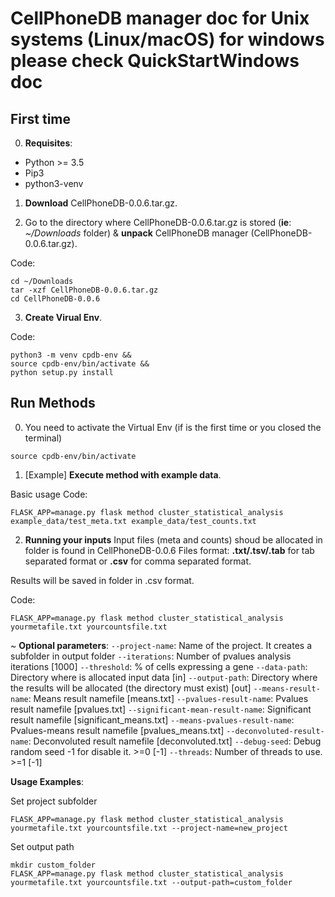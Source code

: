 # CellPhoneDB  manager doc for Unix systems (Linux/macOS) for windows please check QuickStartWindows doc

## First time
0. **Requisites**:
- Python >= 3.5
- Pip3
- python3-venv



1. **Download** CellPhoneDB-0.0.6.tar.gz.

2. Go to the directory where CellPhoneDB-0.0.6.tar.gz is stored (**ie**: _~/Downloads_ folder) & **unpack** CellPhoneDB manager (CellPhoneDB-0.0.6.tar.gz).

Code:
```shell
cd ~/Downloads
tar -xzf CellPhoneDB-0.0.6.tar.gz
cd CellPhoneDB-0.0.6
```

3. **Create Virual Env**.

Code:
```shell
python3 -m venv cpdb-env &&
source cpdb-env/bin/activate &&
python setup.py install
```


## Run Methods
0. You need to activate the Virtual Env (if is the first time or you closed the terminal)

```shell
source cpdb-env/bin/activate
```


1. [Example] **Execute method with example data**.

Basic usage
Code:
```shell
FLASK_APP=manage.py flask method cluster_statistical_analysis example_data/test_meta.txt example_data/test_counts.txt
```

2. **Running your inputs**
Input files (meta and counts) shoud be allocated in  folder is found in CellPhoneDB-0.0.6
Files format: **.txt/.tsv/.tab** for tab separated format or **.csv** for comma separated format.


Results will be saved in  folder in .csv format.

Code:
```shell
FLASK_APP=manage.py flask method cluster_statistical_analysis yourmetafile.txt yourcountsfile.txt
```


~ **Optional parameters**:
`--project-name`: Name of the project. It creates a subfolder in output folder
`--iterations`: Number of pvalues analysis iterations [1000]
`--threshold`: % of cells expressing a gene
`--data-path`: Directory where is allocated input data [in]
`--output-path`: Directory where the results will be allocated (the directory must exist) [out]
`--means-result-name`: Means result namefile [means.txt]
`--pvalues-result-name`: Pvalues result namefile [pvalues.txt]
`--significant-mean-result-name`: Significant result namefile [significant_means.txt]
`--means-pvalues-result-name`: Pvalues-means result namefile [pvalues_means.txt]
`--deconvoluted-result-name`: Deconvoluted result namefile [deconvoluted.txt]
`--debug-seed`: Debug random seed -1 for disable it. >=0 [-1]
`--threads`: Number of threads to use. >=1 [-1]

**Usage Examples**:

Set project subfolder
```shell
FLASK_APP=manage.py flask method cluster_statistical_analysis yourmetafile.txt yourcountsfile.txt --project-name=new_project
```

Set output path
```shell
mkdir custom_folder
FLASK_APP=manage.py flask method cluster_statistical_analysis yourmetafile.txt yourcountsfile.txt --output-path=custom_folder
```